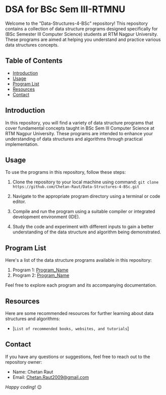 # DSA for BSc Sem III-RTMNU

Welcome to the "Data-Structures-4-BSc" repository! This repository contains a collection of data structure programs designed specifically for (BSc Semester III Computer Science) students at RTM Nagpur University. These programs are aimed at helping you understand and practice various data structures concepts.

## Table of Contents

- [Introduction](#introduction)
- [Usage](#usage)
- [Program List](#program-list)
- [Resources](#resources)
- [Contact](#contact)

## Introduction

In this repository, you will find a variety of data structure programs that cover fundamental concepts taught in BSc Sem III Computer Science at RTM Nagpur University. These programs are intended to enhance your understanding of data structures and algorithms through practical implementation.

## Usage

To use the programs in this repository, follow these steps:

1. Clone the repository to your local machine using command:
   ```git clone https://github.com/Chetan-Raut/Data-Structures-4-BSc.git```
 
3. Navigate to the appropriate program directory using a terminal or code editor.

4. Compile and run the program using a suitable compiler or integrated development environment (IDE).

5. Study the code and experiment with different inputs to gain a better understanding of the data structure and algorithm being demonstrated.

## Program List

Here's a list of the data structure programs available in this repository:

1. Program 1: [Program_Name](link_to_program_1)
2. Program 2: [Program_Name](link_to_program_2)

Feel free to explore each program and its accompanying documentation.

## Resources

Here are some recommended resources for further learning about data structures and algorithms:

- [```List of recommended books, websites, and tutorials```] 

## Contact

If you have any questions or suggestions, feel free to reach out to the repository owner:

- Name: Chetan Raut
- Email: Chetan.Raut2009@gmail.com

_Happy coding_! 😉
